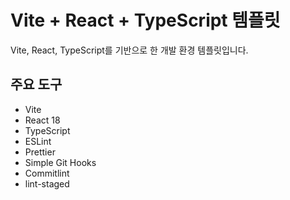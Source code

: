 # Vite + React + TypeScript 템플릿

Vite, React, TypeScript를 기반으로 한 개발 환경 템플릿입니다.

## 주요 도구

- Vite
- React 18
- TypeScript
- ESLint
- Prettier
- Simple Git Hooks
- Commitlint
- lint-staged
